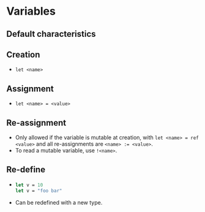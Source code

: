 # Variables

## Default characteristics

## Creation
- `let <name>`

## Assignment
- `let <name> = <value>`

## Re-assignment
- Only allowed if the variable is mutable at creation, with `let <name> = ref <value>` and all re-assignments are `<name> := <value>`.
- To read a mutable variable, use `!<name>`.

## Re-define
- ```ocaml
  let v = 10
  let v = "foo bar"
  ```
- Can be redefined with a new type.